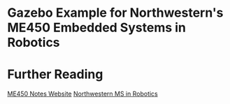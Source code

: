 # Gazebo Example for Northwestern's ME450 Embedded Systems in Robotics

# Further Reading
[ME450 Notes Website](https://nu-msr.github.com/nu-msr)
[Northwestern MS in Robotics](https://www.mccormick.northwestern.edu/robotics/)
